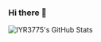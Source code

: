 ### Hi there 👋

<!--
**IYR3775/IYR3775** is a ✨ _special_ ✨ repository because its `README.md` (this file) appears on your GitHub profile.

Here are some ideas to get you started:

- 🔭 I’m currently working on ...
- 🌱 I’m currently learning ...
- 👯 I’m looking to collaborate on ...
- 🤔 I’m looking for help with ...
- 💬 Ask me about ...
- 📫 How to reach me: ...
- 😄 Pronouns: ...
- ⚡ Fun fact: ...
-->
![IYR3775's GitHub Stats](https://github-readme-stats.vercel.app/api?username=IYR3775&show_icons=true&include_all_commits=true)

